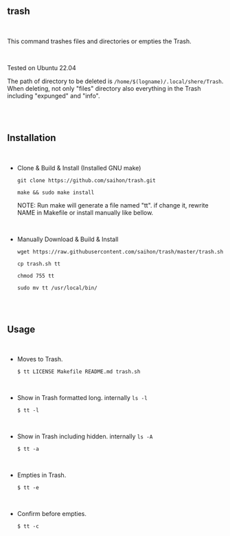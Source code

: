 ## trash

<br/>

This command trashes files and directories or empties the Trash.

<br/>

Tested on Ubuntu 22.04

The path of directory to be deleted is `/home/$(logname)/.local/shere/Trash`.
When deleting, not only "files" directory also everything in the Trash including "expunged" and "info".

<br/>
<br/>

## Installation

<br/>

* Clone & Build & Install (Installed GNU make)
  ```
  git clone https://github.com/saihon/trash.git
  ```
  ```
  make && sudo make install
  ```
  NOTE: Run make will generate a file named "tt". if change it, rewrite NAME in Makefile or install manually like bellow.

<br/>

* Manually Download & Build & Install
  ```
  wget https://raw.githubusercontent.com/saihon/trash/master/trash.sh
  ```
  ```
  cp trash.sh tt
  ```
  ```
  chmod 755 tt
  ```
  ```
  sudo mv tt /usr/local/bin/
  ```

<br/>
<br/>

## Usage

<br/>

* Moves to Trash.
  ```
  $ tt LICENSE Makefile README.md trash.sh
  ```

<br/>

* Show in Trash formatted long. internally `ls -l`
  ```
  $ tt -l
  ```

<br/>

* Show in Trash including hidden. internally `ls -A`
  ```
  $ tt -a
  ```

<br/>

* Empties in Trash.
  ```
  $ tt -e
  ```

<br/>

* Confirm before empties.
  ```
  $ tt -c
  ```

<br/>
<br/>
